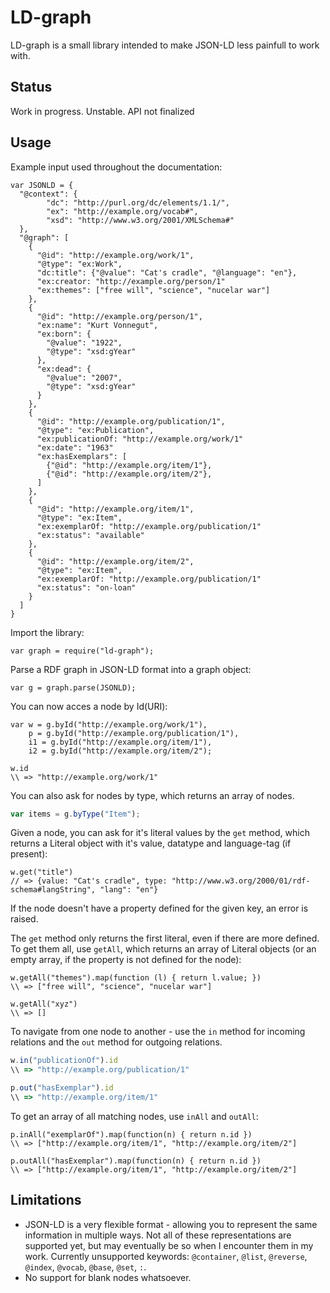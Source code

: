 # LD-graph

LD-graph is a small library intended to make JSON-LD less painfull to work with.

## Status

Work in progress. Unstable. API not finalized

## Usage

Example input used throughout the documentation:

```javscript
var JSONLD = {
  "@context": {
        "dc": "http://purl.org/dc/elements/1.1/",
        "ex": "http://example.org/vocab#",
        "xsd": "http://www.w3.org/2001/XMLSchema#"
  },
  "@graph": [
    {
      "@id": "http://example.org/work/1",
      "@type": "ex:Work",
      "dc:title": {"@value": "Cat's cradle", "@language": "en"},
      "ex:creator: "http://example.org/person/1"
      "ex:themes": ["free will", "science", "nucelar war"]
    },
    {
      "@id": "http://example.org/person/1",
      "ex:name": "Kurt Vonnegut",
      "ex:born": {
        "@value": "1922",
        "@type": "xsd:gYear"
      },
      "ex:dead": {
        "@value": "2007",
        "@type": "xsd:gYear"
      }
    },
    {
      "@id": "http://example.org/publication/1",
      "@type": "ex:Publication",
      "ex:publicationOf: "http://example.org/work/1"
      "ex:date": "1963"
      "ex:hasExemplars": [
        {"@id": "http://example.org/item/1"},
        {"@id": "http://example.org/item/2"},
      ]
    },
    {
      "@id": "http://example.org/item/1",
      "@type": "ex:Item",
      "ex:exemplarOf: "http://example.org/publication/1"
      "ex:status": "available"
    },
    {
      "@id": "http://example.org/item/2",
      "@type": "ex:Item",
      "ex:exemplarOf: "http://example.org/publication/1"
      "ex:status": "on-loan"
    }
  ]
}
```

Import the library:

```javscript
var graph = require("ld-graph");
```

Parse a RDF graph in JSON-LD format into a graph object:

```javscript
var g = graph.parse(JSONLD);
```

You can now acces a node by Id(URI):

```javscript
var w = g.byId("http://example.org/work/1"),
    p = g.byId("http://example.org/publication/1"),
    i1 = g.byId("http://example.org/item/1"),
    i2 = g.byId("http://example.org/item/2");

w.id
\\ => "http://example.org/work/1"
```

You can also ask for nodes by type, which returns an array of nodes.

```javascript
var items = g.byType("Item");
```

Given a node, you can ask for it's literal values by the `get` method, which returns a Literal object with it's value, datatype and language-tag (if present):

```javscript
w.get("title")
// => {value: "Cat's cradle", type: "http://www.w3.org/2000/01/rdf-schema#langString", "lang": "en"}
```

If the node doesn't have a property defined for the given key, an error is raised.

The `get` method only returns the first literal, even if there are more defined. To get them all, use `getAll`, which returns an array of Literal objects (or an empty array, if the property is not defined for the node):

```javscript
w.getAll("themes").map(function (l) { return l.value; })
\\ => ["free will", "science", "nucelar war"]

w.getAll("xyz")
\\ => []
```

To navigate from one node to another - use the `in` method for incoming relations and the `out` method for outgoing relations.

```javascript
w.in("publicationOf").id
\\ => "http://example.org/publication/1"

p.out("hasExemplar").id
\\ => "http://example.org/item/1"

```

To get an array of all matching nodes, use `inAll` and `outAll`:
```
p.inAll("exemplarOf").map(function(n) { return n.id })
\\ => ["http://example.org/item/1", "http://example.org/item/2"]

p.outAll("hasExemplar").map(function(n) { return n.id })
\\ => ["http://example.org/item/1", "http://example.org/item/2"]
```

## Limitations

* JSON-LD is a very flexible format - allowing you to represent the same information in multiple ways. Not all of these representations are supported yet, but may eventually be so when I encounter them in my work. Currently unsupported keywords: `@container`, `@list`, `@reverse`, `@index`, `@vocab`, `@base`, `@set`, `:`.
* No support for blank nodes whatsoever.
